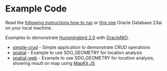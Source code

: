 # Example Code

Read the [following instructions how to run](https://medium.com/oracledevs/run-oracle-23ai-as-a-free-autonomous-db-container-on-macbook-pro-d83a90a44906) or [this one](https://ronekins.com/2024/07/02/run-oracle-database-23ai-free-on-mac-computers-with-apple-silicon/) Oracle Database 23ai on your local machine.

Examples to demonstrate [Hummingbird 2.0](https://hummingbird.codes) with [OracleNIO](https://github.com/lovetodream/oracle-nio/tree/main).

- [simple-crud](https://github.com/kicsipixel/oracle-nio-examples/tree/main/simple-crud) - Simple application to demonstrate CRUD operations
- [spatial](https://github.com/kicsipixel/oracle-nio-examples/tree/main/spatial) - Example to use SDO_GEOMETRY for location analysis
- [spatial-web](https://github.com/kicsipixel/oracle-nio-examples/tree/main/spatial-web) - Example to use SDO_GEOMETRY for location analysis, showing result on map using [MapKit JS](https://developer.apple.com/maps/web/)
